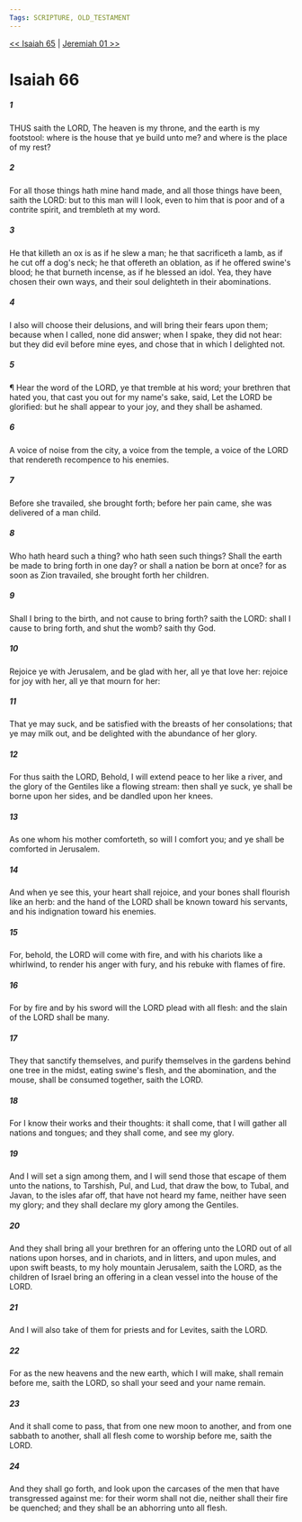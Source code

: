```yaml
---
Tags: SCRIPTURE, OLD_TESTAMENT
---
```


[<< Isaiah 65](OLD_TESTAMENT/23_Isaiah/Isaiah_65.md) | [Jeremiah 01 >>](OLD_TESTAMENT/24_Jeremiah/Jeremiah_01.md)

# Isaiah 66

##### 1

THUS saith the LORD, The heaven is my throne, and the earth is my footstool: where is the house that ye build unto me? and where is the place of my rest?

##### 2

For all those things hath mine hand made, and all those things have been, saith the LORD: but to this man will I look, even to him that is poor and of a contrite spirit, and trembleth at my word.

##### 3

He that killeth an ox is as if he slew a man; he that sacrificeth a lamb, as if he cut off a dog's neck; he that offereth an oblation, as if he offered swine's blood; he that burneth incense, as if he blessed an idol. Yea, they have chosen their own ways, and their soul delighteth in their abominations.

##### 4

I also will choose their delusions, and will bring their fears upon them; because when I called, none did answer; when I spake, they did not hear: but they did evil before mine eyes, and chose that in which I delighted not.

##### 5

¶ Hear the word of the LORD, ye that tremble at his word; your brethren that hated you, that cast you out for my name's sake, said, Let the LORD be glorified: but he shall appear to your joy, and they shall be ashamed.

##### 6

A voice of noise from the city, a voice from the temple, a voice of the LORD that rendereth recompence to his enemies.

##### 7

Before she travailed, she brought forth; before her pain came, she was delivered of a man child.

##### 8

Who hath heard such a thing? who hath seen such things? Shall the earth be made to bring forth in one day? or shall a nation be born at once? for as soon as Zion travailed, she brought forth her children.

##### 9

Shall I bring to the birth, and not cause to bring forth? saith the LORD: shall I cause to bring forth, and shut the womb? saith thy God.

##### 10

Rejoice ye with Jerusalem, and be glad with her, all ye that love her: rejoice for joy with her, all ye that mourn for her:

##### 11

That ye may suck, and be satisfied with the breasts of her consolations; that ye may milk out, and be delighted with the abundance of her glory.

##### 12

For thus saith the LORD, Behold, I will extend peace to her like a river, and the glory of the Gentiles like a flowing stream: then shall ye suck, ye shall be borne upon her sides, and be dandled upon her knees.

##### 13

As one whom his mother comforteth, so will I comfort you; and ye shall be comforted in Jerusalem.

##### 14

And when ye see this, your heart shall rejoice, and your bones shall flourish like an herb: and the hand of the LORD shall be known toward his servants, and his indignation toward his enemies.

##### 15

For, behold, the LORD will come with fire, and with his chariots like a whirlwind, to render his anger with fury, and his rebuke with flames of fire.

##### 16

For by fire and by his sword will the LORD plead with all flesh: and the slain of the LORD shall be many.

##### 17

They that sanctify themselves, and purify themselves in the gardens behind one tree in the midst, eating swine's flesh, and the abomination, and the mouse, shall be consumed together, saith the LORD.

##### 18

For I know their works and their thoughts: it shall come, that I will gather all nations and tongues; and they shall come, and see my glory.

##### 19

And I will set a sign among them, and I will send those that escape of them unto the nations, to Tarshish, Pul, and Lud, that draw the bow, to Tubal, and Javan, to the isles afar off, that have not heard my fame, neither have seen my glory; and they shall declare my glory among the Gentiles.

##### 20

And they shall bring all your brethren for an offering unto the LORD out of all nations upon horses, and in chariots, and in litters, and upon mules, and upon swift beasts, to my holy mountain Jerusalem, saith the LORD, as the children of Israel bring an offering in a clean vessel into the house of the LORD.

##### 21

And I will also take of them for priests and for Levites, saith the LORD.

##### 22

For as the new heavens and the new earth, which I will make, shall remain before me, saith the LORD, so shall your seed and your name remain.

##### 23

And it shall come to pass, that from one new moon to another, and from one sabbath to another, shall all flesh come to worship before me, saith the LORD.

##### 24

And they shall go forth, and look upon the carcases of the men that have transgressed against me: for their worm shall not die, neither shall their fire be quenched; and they shall be an abhorring unto all flesh.
